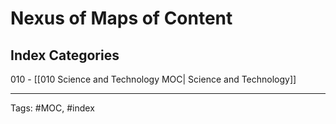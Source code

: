 # Nexus of Maps of Content

## Index Categories

 010 - [[010 Science and Technology MOC| Science and Technology]]
 
---
Tags: #MOC, #index